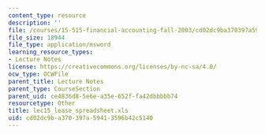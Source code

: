 ```yaml
---
content_type: resource
description: ''
file: /courses/15-515-financial-accounting-fall-2003/cd02dc9ba370397a59413596b42c5140_lec15_lease_spreadsheet.xls
file_size: 18944
file_type: application/msword
learning_resource_types:
- Lecture Notes
license: https://creativecommons.org/licenses/by-nc-sa/4.0/
ocw_type: OCWFile
parent_title: Lecture Notes
parent_type: CourseSection
parent_uid: ce4836d8-5e6e-a35e-652f-fa42dbbbbb74
resourcetype: Other
title: lec15_lease_spreadsheet.xls
uid: cd02dc9b-a370-397a-5941-3596b42c5140
---
```

